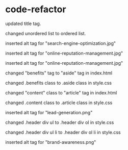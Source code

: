 # code-refactor
updated title tag.

changed unordered list to ordered list.

inserted alt tag for "search-engine-optimization.jpg"

inserted alt tag for "online-reputation-management.jpg"

inserted alt tag for "online-reputation-management.jpg"

changed "benefits" tag to "aside" tag in index.html

changed .benefits class to .aside class in style.css

changed "content" class to "article" tag in index.html

changed .content class to .article class in style.css

inserted alt tag for "lead-generation.png"

changed .header div ul to .header div ol in style.css

changed .header div ul li to .header div ol li in style.css

inserted alt tag for "brand-awareness.png"